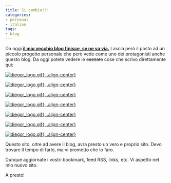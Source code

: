 ```yaml
---
title: Si cambia!!!
categories:
- personal
- italian
tags:
- blog
---
```

Da oggi [**il mio vecchio blog finisce, se ne va via.**](http://diegor.wordpress.com
"http://diegor.wordpress.com" ) Lascia però il posto ad un piccolo progetto
personale che però vede come uno dei protagonisti anche questo blog. Da oggi
potete vedere le ~~cazzate~~ cose che scrivo direttamente qui:

[![diegor_logo.gif]({{site.url}}/images/diegor_logo.gif){: .align-center}]({{site.url}})

[![diegor_logo.gif]({{site.url}}/images/diegor_logo.gif){: .align-center}]({{site.url}})

[![diegor_logo.gif]({{site.url}}/images/diegor_logo.gif){: .align-center}]({{site.url}})

[![diegor_logo.gif]({{site.url}}/images/diegor_logo.gif){: .align-center}]({{site.url}})

[![diegor_logo.gif]({{site.url}}/images/diegor_logo.gif){: .align-center}]({{site.url}})

[![diegor_logo.gif]({{site.url}}/images/diegor_logo.gif){: .align-center}]({{site.url}})

[![diegor_logo.gif]({{site.url}}/images/diegor_logo.gif){: .align-center}]({{site.url}})

Questo sito, oltre ad avere il blog, avra presto un vero e proprio sito. Devo
trovare il tempo di farlo, ma vi prometto che lo faro.

Dunque aggiornate i vostri bookmark, feed RSS, links, etc. Vi aspetto nel mio
nuovo sito.

A presto!

